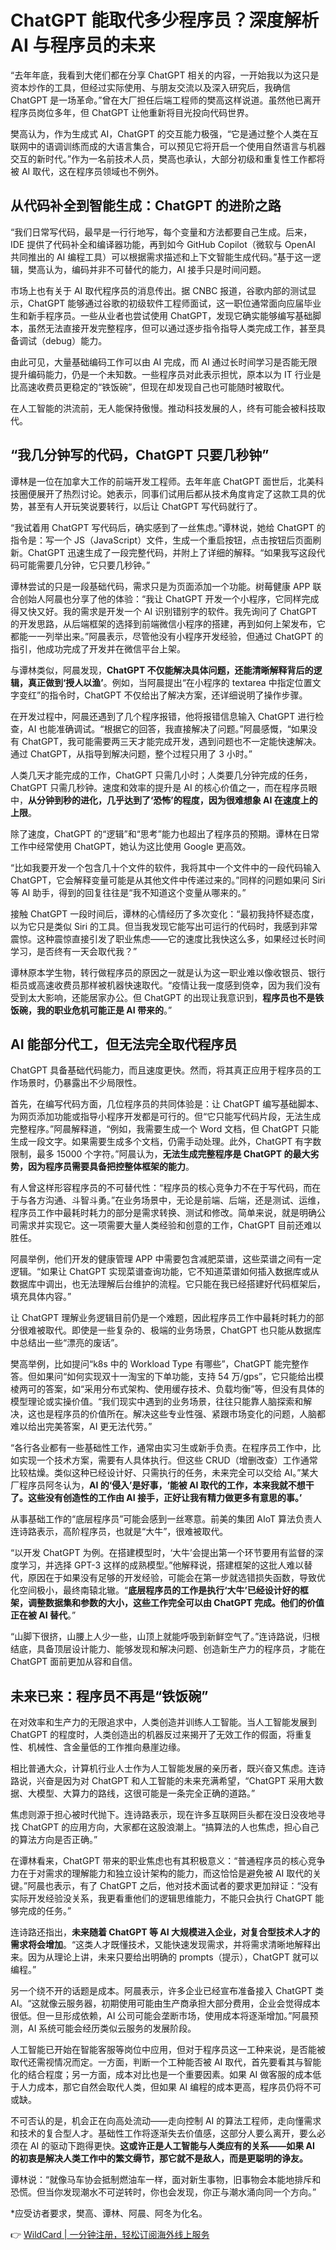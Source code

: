 # ChatGPT 能取代多少程序员？深度解析 AI 与程序员的未来

“去年年底，我看到大佬们都在分享 ChatGPT 相关的内容，一开始我以为这只是资本炒作的工具，但经过实际使用、与朋友交流以及深入研究后，我确信 ChatGPT 是一场革命。”曾在大厂担任后端工程师的樊高这样说道。虽然他已离开程序员岗位多年，但 ChatGPT 让他重新将目光投向代码世界。

樊高认为，作为生成式 AI，ChatGPT 的交互能力极强，“它是通过整个人类在互联网中的语调训练而成的大语言集合，可以预见它将开启一个使用自然语言与机器交互的新时代。”作为一名前技术人员，樊高也承认，大部分初级和重复性工作都将被 AI 取代，这在程序员领域也不例外。

## 从代码补全到智能生成：ChatGPT 的进阶之路

“我们日常写代码，最早是一行行地写，每个变量和方法都要自己生成。后来，IDE 提供了代码补全和编译器功能，再到如今 GitHub Copilot（微软与 OpenAI 共同推出的 AI 编程工具）可以根据需求描述和上下文智能生成代码。”基于这一逻辑，樊高认为，编码并非不可替代的能力，AI 接手只是时间问题。

市场上也有关于 AI 取代程序员的消息传出。据 CNBC 报道，谷歌内部的测试显示，ChatGPT 能够通过谷歌的初级软件工程师面试，这一职位通常面向应届毕业生和新手程序员。一些从业者也尝试使用 ChatGPT，发现它确实能够编写基础脚本，虽然无法直接开发完整程序，但可以通过逐步指令指导人类完成工作，甚至具备调试（debug）能力。

由此可见，大量基础编码工作可以由 AI 完成，而 AI 通过长时间学习是否能无限提升编码能力，仍是一个未知数。一些程序员对此表示担忧，原本以为 IT 行业是比高速收费员更稳定的“铁饭碗”，但现在却发现自己也可能随时被取代。

在人工智能的洪流前，无人能保持傲慢。推动科技发展的人，终有可能会被科技取代。

## “我几分钟写的代码，ChatGPT 只要几秒钟”

谭林是一位在加拿大工作的前端开发工程师。去年年底 ChatGPT 面世后，北美科技圈便展开了热烈讨论。她表示，同事们试用后都从技术角度肯定了这款工具的优势，甚至有人开玩笑说要转行，以后让 ChatGPT 写代码就行了。

“我试着用 ChatGPT 写代码后，确实感到了一丝焦虑。”谭林说，她给 ChatGPT 的指令是：写一个 JS（JavaScript）文件，生成一个重启按钮，点击按钮后页面刷新。ChatGPT 迅速生成了一段完整代码，并附上了详细的解释。“如果我写这段代码可能需要几分钟，它只要几秒钟。”

谭林尝试的只是一段基础代码，需求只是为页面添加一个功能。树莓健康 APP 联合创始人阿晨也分享了他的体验：“我让 ChatGPT 开发一个小程序，它同样完成得又快又好。我的需求是开发一个 AI 识别错别字的软件。我先询问了 ChatGPT 的开发思路，从后端框架的选择到前端微信小程序的搭建，再到如何上架发布，它都能一一列举出来。”阿晨表示，尽管他没有小程序开发经验，但通过 ChatGPT 的指引，他成功完成了开发并在微信平台上架。

与谭林类似，阿晨发现，**ChatGPT 不仅能解决具体问题，还能清晰解释背后的逻辑，真正做到‘授人以渔’**。例如，当阿晨提出“在小程序的 textarea 中指定位置文字变红”的指令时，ChatGPT 不仅给出了解决方案，还详细说明了操作步骤。

在开发过程中，阿晨还遇到了几个程序报错，他将报错信息输入 ChatGPT 进行检查，AI 也能准确调试。“根据它的回答，我直接解决了问题。”阿晨感慨，“如果没有 ChatGPT，我可能需要两三天才能完成开发，遇到问题也不一定能快速解决。通过 ChatGPT，从指导到解决问题，整个过程只用了 3 小时。”

人类几天才能完成的工作，ChatGPT 只需几小时；人类要几分钟完成的任务，ChatGPT 只需几秒钟。速度和效率的提升是 AI 的核心价值之一，而在程序员眼中，**从分钟到秒的进化，几乎达到了‘恐怖’的程度，因为很难想象 AI 在速度上的上限**。

除了速度，ChatGPT 的“逻辑”和“思考”能力也超出了程序员的预期。谭林在日常工作中经常使用 ChatGPT，她认为这比使用 Google 更高效。

“比如我要开发一个包含几十个文件的软件，我将其中一个文件中的一段代码输入 ChatGPT，它会解释变量可能是从其他文件中传递过来的。”同样的问题如果问 Siri 等 AI 助手，得到的回复往往是“我不知道这个变量从哪来的。”

接触 ChatGPT 一段时间后，谭林的心情经历了多次变化：“最初我持怀疑态度，以为它只是类似 Siri 的工具。但当我发现它能写出可运行的代码时，我感到非常震惊。这种震惊直接引发了职业焦虑——它的速度比我快这么多，如果经过长时间学习，是否终有一天会取代我？”

谭林原本学生物，转行做程序员的原因之一就是认为这一职业难以像收银员、银行柜员或高速收费员那样被机器快速取代。“疫情让我一度感到侥幸，因为我们没有受到太大影响，还能居家办公。但 ChatGPT 的出现让我意识到，**程序员也不是铁饭碗，我的职业危机可能正是 AI 带来的**。”

## AI 能部分代工，但无法完全取代程序员

ChatGPT 具备基础代码能力，而且速度更快。然而，将其真正应用于程序员的工作场景时，仍暴露出不少局限性。

首先，在编写代码方面，几位程序员的共同体验是：让 ChatGPT 编写基础脚本、为网页添加功能或指导小程序开发都是可行的。但“它只能写代码片段，无法生成完整程序。”阿晨解释道，“例如，我需要生成一个 Word 文档，但 ChatGPT 只能生成一段文字。如果需要生成多个文档，仍需手动处理。此外，ChatGPT 有字数限制，最多 15000 个字符。”阿晨认为，**无法生成完整程序是 ChatGPT 的最大劣势，因为程序员需要具备把控整体框架的能力**。

有人曾这样形容程序员的不可替代性：“程序员的核心竞争力不在于写代码，而在于与各方沟通、斗智斗勇。”在业务场景中，无论是前端、后端，还是测试、运维，程序员工作中最耗时耗力的部分是需求转换、测试和修改。简单来说，就是明确公司需求并实现它。这一项需要大量人类经验和创意的工作，ChatGPT 目前还难以胜任。

阿晨举例，他们开发的健康管理 APP 中需要包含减肥菜谱，这些菜谱之间有一定逻辑。“如果让 ChatGPT 实现菜谱查询功能，它不知道菜谱如何插入数据库或从数据库中调出，也无法理解后台维护的流程。它只能在我已经搭建好代码框架后，填充具体内容。”

让 ChatGPT 理解业务逻辑目前仍是一个难题，因此程序员工作中最耗时耗力的部分很难被取代。即使是一些复杂的、极端的业务场景，ChatGPT 也只能从数据库中总结出一些“漂亮的废话”。

樊高举例，比如提问“k8s 中的 Workload Type 有哪些”，ChatGPT 能完整作答。但如果问“如何实现双十一淘宝的下单功能，支持 54 万/gps”，它只能给出模棱两可的答案，如“采用分布式架构、使用缓存技术、负载均衡”等，但没有具体的模型理论或实操价值。“我们现实中遇到的业务场景，往往只能靠人脑探索和解决，这也是程序员的价值所在。解决这些专业性强、紧跟市场变化的问题，人脑都难以给出完美答案，AI 更无法代劳。”

“各行各业都有一些基础性工作，通常由实习生或新手负责。在程序员工作中，比如实现一个技术方案，需要有人具体执行。但这些 CRUD（增删改查）工作通常比较枯燥。类似这种已经设计好、只需执行的任务，未来完全可以交给 AI。”某大厂程序员阿冬认为，**AI 的‘侵入’是好事，‘能被 AI 取代的工作，本来我就不想干了。这些没有创造性的工作由 AI 接手，正好让我有精力做更多有意思的事。’**

从事基础工作的“底层程序员”可能会感到一丝寒意。前美的集团 AIoT 算法负责人连诗路表示，高阶程序员，也就是“大牛”，很难被取代。

“以开发 ChatGPT 为例。在搭建模型时，‘大牛’会提出第一个环节要用有监督的深度学习，并选择 GPT-3 这样的成熟模型。”他解释说，搭建框架的这批人难以替代，原因在于如果没有足够的开发经验，可能会在第一步就选错损失函数，导致优化空间极小，最终南辕北辙。“**底层程序员的工作是执行‘大牛’已经设计好的框架，调整数据集和参数的大小，这些工作完全可以由 ChatGPT 完成。他们的价值正在被 AI 替代**。”

“山脚下很挤，山腰上人少一些，山顶上就能呼吸到新鲜空气了。”连诗路说，归根结底，具备顶层设计能力、能够发现和解决问题、创造新生产力的程序员，才能在 ChatGPT 面前更加从容和自信。

## 未来已来：程序员不再是“铁饭碗”

在对效率和生产力的无限追求中，人类创造并训练人工智能。当人工智能发展到 ChatGPT 的程度时，人类创造出的机器反过来揭开了无效工作的假面，将重复性、机械性、含金量低的工作推向悬崖边缘。

相比普通大众，计算机行业人士作为人工智能发展的亲历者，既兴奋又焦虑。连诗路说，兴奋是因为对 ChatGPT 和人工智能的未来充满希望，“ChatGPT 采用大数据、大模型、大算力的路线，这很可能是一条完全正确的道路。”

焦虑则源于担心被时代抛下。连诗路表示，现在许多互联网巨头都在没日没夜地寻找 ChatGPT 的应用方向，大家都在这股浪潮上。“搞算法的人也焦虑，担心自己的算法方向是否正确。”

在谭林看来，ChatGPT 带来的职业焦虑也有其积极意义：“普通程序员的核心竞争力在于对需求的理解能力和独立设计架构的能力，而这恰恰是避免被 AI 取代的关键。”阿晨也表示，有了 ChatGPT 之后，他对技术面试者的要求更加辩证：“没有实际开发经验没关系，我更看重他们的逻辑思维能力，不能只会执行 ChatGPT 能够完成的任务。”

连诗路还指出，**未来随着 ChatGPT 等 AI 大规模进入企业，对复合型技术人才的需求将会增加**。“这类人才既懂技术，又能快速发现需求，并将需求清晰地解释出来。因为从理论上讲，未来只要给出明确的 prompts（提示），ChatGPT 就可以编程。”

另一个绕不开的话题是成本。阿晨表示，许多企业已经宣布准备接入 ChatGPT 类 AI。“这就像云服务器，初期使用可能由生产商承担大部分费用，企业会觉得成本很低。但一旦形成依赖，AI 公司可能会垄断市场，使用成本将逐渐增加。”阿晨预测，AI 系统可能会经历类似云服务的发展阶段。

人工智能已开始在智能客服等岗位中应用，但对于程序员这一工种来说，是否能被取代还需视情况而定。一方面，判断一个工种能否被 AI 取代，首先要看其与智能化的结合程度；另一方面，成本对比也是一个重要因素。如果 AI 做客服的成本低于人力成本，那它自然会取代人类，但如果 AI 编程的成本更高，程序员仍将不可或缺。

不可否认的是，机会正在向高处流动——走向控制 AI 的算法工程师，走向懂需求和技术的复合型人才。基础性工作将逐渐失去价值感，这部分人要么离开，要么必须在 AI 的驱动下跑得更快。**这或许正是人工智能与人类应有的关系——如果 AI 的初衷是解决人类工作中的繁文缛节，那它就不是敌人，而是更聪明的诤友。**

谭林说：“就像马车协会抵制燃油车一样，面对新生事物，旧事物会本能地排斥和恐慌。但当你发现潮水不可逆转时，你也会发现，你正与潮水涌向同一个方向。”

*应受访者要求，樊高、谭林、阿晨、阿冬为化名。

👉 [WildCard | 一分钟注册，轻松订阅海外线上服务](https://bbtdd.com/WildCard)